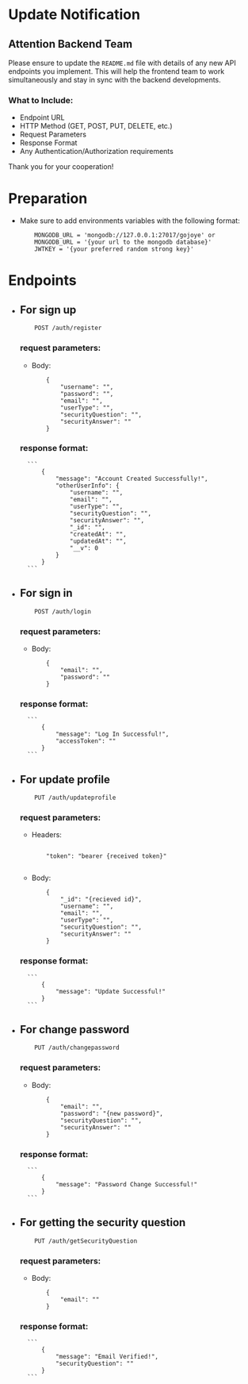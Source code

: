 # Update Notification

## Attention Backend Team

Please ensure to update the `README.md` file with details of any new API endpoints you implement. This will help the frontend team to work simultaneously and stay in sync with the backend developments.

### What to Include:
- Endpoint URL
- HTTP Method (GET, POST, PUT, DELETE, etc.)
- Request Parameters
- Response Format
- Any Authentication/Authorization requirements

Thank you for your cooperation!


# Preparation
- Make sure to add environments variables with the following format:
    ```
        MONGODB_URL = 'mongodb://127.0.0.1:27017/gojoye' or
        MONGODB_URL = '{your url to the mongodb database}'
        JWTKEY = '{your preferred random strong key}'
    ```
# Endpoints
- ## For sign up
    ```
        POST /auth/register
    ```

    ### request parameters: 
     - Body:
        ```
            {
                "username": "",
                "password": "",
                "email": "",
                "userType": "",
                "securityQuestion": "",
                "securityAnswer": ""
            } 
        
        ```
    ### response format: 
        ```
            {
                "message": "Account Created Successfully!",
                "otherUserInfo": {
                    "username": "",
                    "email": "",
                    "userType": "",
                    "securityQuestion": "",
                    "securityAnswer": "",
                    "_id": "",
                    "createdAt": "",
                    "updatedAt": "",
                    "__v": 0
                }
            }
        ``` 

- ## For sign in
    ```
        POST /auth/login
    ```

    ### request parameters: 
     - Body:
        ```
            {
                "email": "",
                "password": ""
            } 
        
        ```
    ### response format: 
        ```
            {
                "message": "Log In Successful!",
                "accessToken": ""
            }
        ``` 



- ## For update profile
    ```
        PUT /auth/updateprofile
    ```

    ### request parameters: 

    - Headers:
        ```
            
            "token": "bearer {received token}"
            
        
        ```

     - Body:
        ```
            {
                "_id": "{recieved id}",
                "username": "",
                "email": "",
                "userType": "",
                "securityQuestion": "",
                "securityAnswer": ""
            } 
        
        ```
    ### response format: 
        ```
            {
                "message": "Update Successful!"
            }
        ``` 

- ## For change password
    ```
        PUT /auth/changepassword
    ```

    ### request parameters: 
     - Body:
        ```
            {
                "email": "",
                "password": "{new password}",
                "securityQuestion": "",
                "securityAnswer": ""
            } 
        
        ```
    ### response format: 
        ```
            {
                "message": "Password Change Successful!"
            }
        ``` 

- ## For getting the security question
    ```
        PUT /auth/getSecurityQuestion
    ```

    ### request parameters: 
     - Body:
        ```
            {
                "email": ""
            } 
        
        ```
    ### response format: 
        ```
            {
                "message": "Email Verified!",
                "securityQuestion": ""
            }
        ``` 
